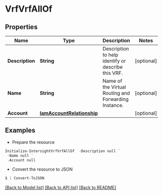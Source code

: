 # VrfVrfAllOf
## Properties

Name | Type | Description | Notes
------------ | ------------- | ------------- | -------------
**Description** | **String** | Description to help identify or describe this VRF. | [optional] 
**Name** | **String** | Name of the Virtual Routing and Forwarding Instance. | [optional] 
**Account** | [**IamAccountRelationship**](IamAccountRelationship.md) |  | [optional] 

## Examples

- Prepare the resource
```powershell
Initialize-IntersightVrfVrfAllOf  -Description null `
 -Name null `
 -Account null
```

- Convert the resource to JSON
```powershell
$ | Convert-ToJSON
```

[[Back to Model list]](../README.md#documentation-for-models) [[Back to API list]](../README.md#documentation-for-api-endpoints) [[Back to README]](../README.md)

